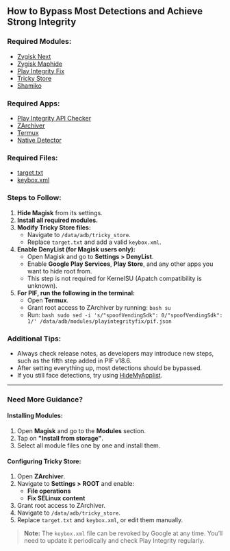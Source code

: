 ## How to Bypass Most Detections and Achieve Strong Integrity

### Required Modules:

- [Zygisk Next](https://github.com/Dr-TSNG/ZygiskNext/releases)
- [Zygisk Maphide](https://github.com/HuskyDG/zygisk-maphide/releases)
- [Play Integrity Fix](https://github.com/chiteroman/PlayIntegrityFix/releases)
- [Tricky Store](https://github.com/5ec1cff/TrickyStore/releases)
- [Shamiko](https://github.com/LSPosed/LSPosed.github.io/releases)

### Required Apps:

- [Play Integrity API Checker](https://play.google.com/store/apps/details?id=gr.nikolasspyr.integritycheck&hl=en)
- [ZArchiver](https://play.google.com/store/apps/details?id=ru.zdevs.zarchiver&hl=en&pli=1)
- [Termux](https://play.google.com/store/apps/details?id=com.termux&hl=en)
- [Native Detector](https://github.com/reveny/Android-Native-Root-Detector)

### Required Files:

- [target.txt](/integrity/target.txt)
- [keybox.xml](https://t.me/playfixnext/77526)


### Steps to Follow:
1. **Hide Magisk** from its settings.
2. **Install all required modules.**
3. **Modify Tricky Store files:**
   - Navigate to `/data/adb/tricky_store`.
   - Replace `target.txt` and add a valid `keybox.xml`.
4. **Enable DenyList (for Magisk users only):**
   - Open Magisk and go to **Settings > DenyList**.
   - Enable **Google Play Services**, **Play Store**, and any other apps you want to hide root from.
   - This step is not required for KernelSU (Apatch compatibility is unknown).
5. **For PIF, run the following in the terminal:**
   - Open **Termux**.
   - Grant root access to ZArchiver by running:
``bash
   su
``
   - Run:
``bash
sudo sed -i 's/"spoofVendingSdk": 0/"spoofVendingSdk": 1/' /data/adb/modules/playintegrityfix/pif.json
``

### Additional Tips:
- Always check release notes, as developers may introduce new steps, such as the fifth step added in PIF v18.6.
- After setting everything up, most detections should be bypassed.
- If you still face detections, try using [HideMyApplist](https://github.com/Dr-TSNG/Hide-My-Applist).

---

### Need More Guidance?

#### Installing Modules:
1. Open **Magisk** and go to the **Modules** section.
2. Tap on **"Install from storage"**.
3. Select all module files one by one and install them.

#### Configuring Tricky Store:
1. Open **ZArchiver**.
2. Navigate to **Settings > ROOT** and enable:
   - **File operations**
   - **Fix SELinux content**
3. Grant root access to ZArchiver.
4. Navigate to `/data/adb/tricky_store`.
5. Replace `target.txt` and `keybox.xml`, or edit them manually.

> **Note:** The `keybox.xml` file can be revoked by Google at any time. You’ll need to update it periodically and check Play Integrity regularly.